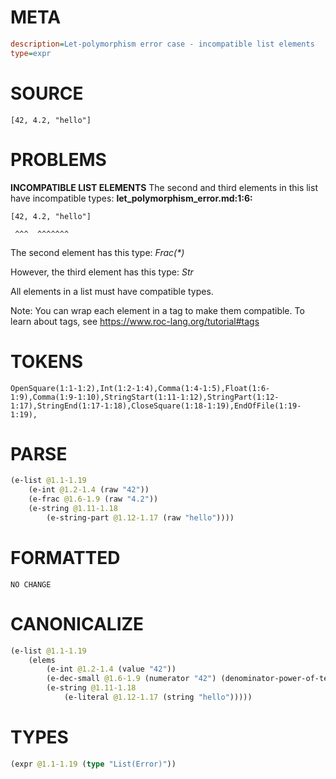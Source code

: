 # META
~~~ini
description=Let-polymorphism error case - incompatible list elements
type=expr
~~~
# SOURCE
~~~roc
[42, 4.2, "hello"]
~~~
# PROBLEMS
**INCOMPATIBLE LIST ELEMENTS**
The second and third elements in this list have incompatible types:
**let_polymorphism_error.md:1:6:**
```roc
[42, 4.2, "hello"]
```
     ^^^  ^^^^^^^

The second element has this type:
    _Frac(*)_

However, the third element has this type:
    _Str_

All elements in a list must have compatible types.

Note: You can wrap each element in a tag to make them compatible.
To learn about tags, see <https://www.roc-lang.org/tutorial#tags>

# TOKENS
~~~zig
OpenSquare(1:1-1:2),Int(1:2-1:4),Comma(1:4-1:5),Float(1:6-1:9),Comma(1:9-1:10),StringStart(1:11-1:12),StringPart(1:12-1:17),StringEnd(1:17-1:18),CloseSquare(1:18-1:19),EndOfFile(1:19-1:19),
~~~
# PARSE
~~~clojure
(e-list @1.1-1.19
	(e-int @1.2-1.4 (raw "42"))
	(e-frac @1.6-1.9 (raw "4.2"))
	(e-string @1.11-1.18
		(e-string-part @1.12-1.17 (raw "hello"))))
~~~
# FORMATTED
~~~roc
NO CHANGE
~~~
# CANONICALIZE
~~~clojure
(e-list @1.1-1.19
	(elems
		(e-int @1.2-1.4 (value "42"))
		(e-dec-small @1.6-1.9 (numerator "42") (denominator-power-of-ten "1") (value "4.2"))
		(e-string @1.11-1.18
			(e-literal @1.12-1.17 (string "hello")))))
~~~
# TYPES
~~~clojure
(expr @1.1-1.19 (type "List(Error)"))
~~~
